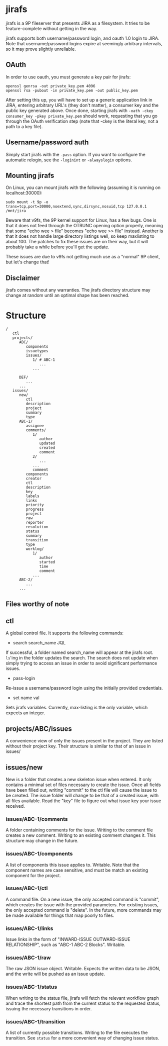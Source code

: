 # jirafs

jirafs is a 9P fileserver that presents JIRA as a filesystem. It tries to be feature-complete without getting in the way.

jirafs supports both username/password login, and oauth 1.0 login to JIRA. Note that username/password logins expire at seemingly arbitrary intervals, so it may prove slightly unreliable.

## OAuth

In order to use oauth, you must generate a key pair for jirafs:
```plain
openssl genrsa -out private_key.pem 4096
openssl rsa -pubout -in private_key.pem -out public_key.pem
```

After setting this up, you will have to set up a generic application link in JIRA, entering arbitrary URL's (they don't matter), a consumer key and the public key generated above. Once done, starting jirafs with `-oath -ckey consumer_key -pkey private_key.pem` should work, requesting that you go through the OAuth verification step (note that -ckey is the literal key, not a path to a key file).

## Username/password auth

Simply start jirafs with the `-pass` option. If you want to configure the automatic relogin, see the `-loginint` or `-alwayslogin` options.

## Mounting jirafs

On Linux, you can mount jirafs with the following (assuming it is running on localhost:30000):
```plain
sudo mount -t 9p -o trans=tcp,port=30000,noextend,sync,dirsync,nosuid,tcp 127.0.0.1 /mnt/jira
```

Beware that v9fs, the 9P kernel support for Linux, has a few bugs. One is that it does not feed through the OTRUNC opening option properly, meaning that some "echo wee > file" becomes "echo wee >> file" instead. Another is that it does not handle large directory listings well, so keep maxlisting to about 100. The patches to fix these issues are on their way, but it will probably take a while before you'll get the update.

These issues are due to v9fs not getting much use as a "normal" 9P client, but let's change that!

## Disclaimer

jirafs comes without any warranties. The jirafs directory structure may change at random until an optimal shape has been reached.

# Structure

```plain
/
   ctl
   projects/
      ABC/
         components
         issuetypes
         issues/
            1/ # ABC-1
               ...
            ...

      DEF/
         ...
      ...
   issues/
      new/
         ctl
         description
         project
         summary
         type
      ABC-1/
         assignee
         comments/
            1/
               author
               updated
               created
               comment
            2/
               ...
            ...
            comment
         components
         creator
         ctl
         description
         key
         labels
         links
         priority
         progress
         project
         raw
         reporter
         resolution
         status
         summary
         transition
         type
         worklog/
            1/
               author
               started
               time
               comment
            ...
      ABC-2/
         ...
      ...

```

## Files worthy of note

## ctl

A global control file. It supports the following commands:

* search search_name JQL

If successful, a folder named search_name will appear at the jirafs root. `ls`'ing in the folder updates the search. The search does not update when simply trying to access an issue in order to avoid significant performance issues.

* pass-login

Re-issue a username/password login using the initially provided credentials.

* set name val

Sets jirafs variables. Currently, max-listing is the only variable, which expects an integer.


## projects/ABC/issues

A convenience view of only the issues present in the project. They are listed without their project key. Their structure is similar to that of an issue in issues/

## issues/new

New is a folder that creates a new skeleton issue when entered. It only contains a minimal set of files necessary to create the issue. Once all fields have been filled out, writing "commit" to the ctl file will cause the issue to be created. The issue folder will change to be that of a created issue, with all files available. Read the "key" file to figure out what issue key your issue received.

### issues/ABC-1/comments

A folder containing comments for the issue. Writing to the comment file creates a new comment. Writing to an existing comment changes it. This structure may change in the future.

### issues/ABC-1/components

A list of components this issue applies to. Writable. Note that the component names are case sensitive, and must be match an existing component for the project.

### issues/ABC-1/ctl

A command file. On a new issue, the only accepted command is "commit", which creates the issue with the provided parameters. For existing issues, the only accepted command is "delete". In the future, more commands may be made available for things that map poorly to files.

### issues/ABC-1/links

Issue links in the form of "INWARD-ISSUE OUTWARD-ISSUE RELATIONSHIP", such as "ABC-1 ABC-2 Blocks". Writable.

### issues/ABC-1/raw

The raw JSON issue object. Writable. Expects the written data to be JSON, and the write will be pushed as an issue update.

### issues/ABC-1/status

When writing to the status file, jirafs will fetch the relevant workflow graph and trace the shortest path from the current status to the requested status, issuing the necessary transitions in order.

### issues/ABC-1/transition

A list of currently possible transitions. Writing to the file executes the transition. See `status` for a more convenient way of changing issue status.
